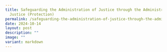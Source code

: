 ```yaml
---
title: Safeguarding the Administration of Justice through the Administration of
  Justice (Protection)
permalink: /safeguarding-the-administration-of-justice-through-the-administration-of-justice-protection/
date: 2024-10-14
layout: post
description: ""
image: ""
variant: markdown
---
```

